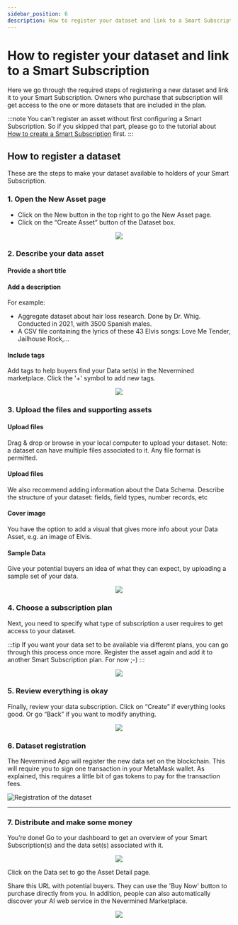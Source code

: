 ```yaml
---
sidebar_position: 6
description: How to register your dataset and link to a Smart Subscription
---
```


# How to register your dataset and link to a Smart Subscription

Here we go through the required steps of registering a new dataset and link it to your Smart Subscription. Owners who purchase that subscription will get access to the one or more datasets that are included in the plan. 

:::note
You can't register an asset without first configuring a Smart Subscription. So if you skipped that part, please go to the tutorial about [How to create a Smart Subscription](04-create-subscription.md) first.
:::


## How to register a dataset

These are the steps to make your dataset available to holders of your Smart Subscription.

### 1. Open the New Asset page

- Click on the New button in the top right to go the New Asset page.
- Click on the “Create Asset” button of the Dataset box.

<p align="center"><img src="/images/tutorials/04_01_New_Subscription.png" /></p>

### 2. Describe your data asset

#### Provide a short title

#### Add a description
For example: 
- Aggregate dataset about hair loss research. Done by Dr. Whig. Conducted in 2021, with 3500 Spanish males. 
- A CSV file containing the lyrics of these 43 Elvis songs: Love Me Tender, Jailhouse Rock,...

#### Include tags
Add tags to help buyers find your Data set(s) in the Nevermined marketplace. 
Click the '+' symbol to add new tags. 

<p align="center"><img src="/images/tutorials/06-01-Dataset-Description.png" /></p>

### 3. Upload the files and supporting assets

#### Upload files
Drag & drop or browse in your local computer to upload your dataset. 
Note: a dataset can have multiple files associated to it. 
Any file format is permitted. 

#### Upload files
We also recommend adding information about the Data Schema. 
Describe the structure of your dataset: fields, field types, number records, etc

#### Cover image
You have the option to add a visual that gives more info about your Data Asset, e.g. an image of Elvis. 

#### Sample Data
Give your potential buyers an idea of what they can expect, by uploading a sample set of your data.

<p align="center"><img src="/images/tutorials/06-02-Dataset-Upload.png" /></p>



### 4. Choose a subscription plan 

Next, you need to specify what type of subscription a user requires to get access to your dataset. 

:::tip
If you want your data set to be available via different plans, you can go through this process once more. 
Register the asset again and add it to another Smart Subscription plan. For now ;-)
:::

<p align="center"><img src="/images/tutorials/05-04-Webservice-Plan.png" /></p>

### 5. Review everything is okay

Finally, review your data subscription. 
Click on “Create” if everything looks good. Or go “Back” if you want to modify anything.

<p align="center"><img src="/images/tutorials/06-03-Dataset-Review.png" /></p>

### 6. Dataset registration

The Nevermined App will register the new data set on the blockchain. This will require you to sign one transaction in your MetaMask wallet. As explained, this requires a little bit of gas tokens to pay for the transaction fees. 

![Registration of the dataset](/images/tutorials/22_Publisher_dataset_05.png)

---

### 7. Distribute and make some money

You’re done! 
Go to your dashboard to get an overview of your Smart Subscription(s) and the data set(s) associated with it.

<p align="center"><img src="/images/tutorials/06-04-Dataset-Dashboard.png" /></p>

Click on the Data set to go the Asset Detail page. 

Share this URL with potential buyers. They can use the 'Buy Now' button to purchase directly from you. 
In addition, people can also automatically discover your AI web service in the Nevermined Marketplace.  

<p align="center"><img src="/images/tutorials/06-05-Dataset-Asset.png" /></p>

